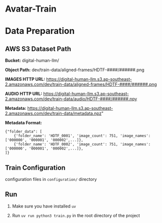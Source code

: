 # Avatar-Train

# Data Preparation

## AWS S3 Dataset Path

**Bucket:** digital-human-llm/

**Object Path:** dev/train-data/aligned-frames/HDTF-####/######.png

**IMAGES HTTP URL:** <https://digital-human-llm.s3.ap-southeast-2.amazonaws.com/dev/train-data/aligned-frames/HDTF-####/######.png>

**AUDIO HTTP URL:** <https://digital-human-llm.s3.ap-southeast-2.amazonaws.com/dev/train-data/audio>[/HDTF-####/######.npy](https://digital-human-llm.s3.ap-southeast-2.amazonaws.com/dev/train-data/aligned-frames/HDTF-####/######.npy)

**Metadata:** <https://digital-human-llm.s3.ap-southeast-2.amazonaws.com/dev/train-data/metadata.npz>"

**Metadata Format:**

    {"folder_data": [
        {'folder_name': 'HDTF_0001', 'image_count': 751, 'image_names': ['000000', '000001', '000002',...]},
        {'folder_name': 'HDTF_0002', 'image_count': 751, 'image_names': ['000000', '000001', '000002',...]},
    ]}

## Train Configuration

configuration files in `configuration/` directory

## Run

1.  Make sure you have installed `uv`

2.  Run `uv run python3 train.py` in the root directory of the project

